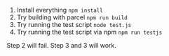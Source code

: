 1. Install everything `npm install`
2. Try building with parcel `npm run build`
3. Try running the test script `node test.js`
4. Try running the test script via npm `npm run testjs`

Step 2 will fail.
Step 3 and 3 will work.
